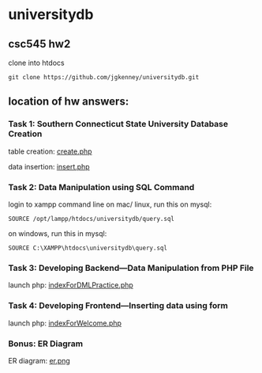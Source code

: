 # universitydb
## csc545 hw2 

clone into htdocs

    git clone https://github.com/jgkenney/universitydb.git

## location of hw answers:

### Task 1: Southern Connecticut State University Database Creation
table creation: [create.php](https://github.com/jgkenney/universitydb/tree/master/create.php)

data insertion: [insert.php](https://github.com/jgkenney/universitydb/tree/master/insert.php)



### Task 2: Data Manipulation using SQL Command
login to xampp command line
on mac/ linux, run this on mysql:

    SOURCE /opt/lampp/htdocs/universitydb/query.sql
    
on windows, run this in mysql:

    SOURCE C:\XAMPP\htdocs\universitydb\query.sql

### Task 3: Developing Backend—Data Manipulation from PHP File
launch php: [indexForDMLPractice.php](https://localhost:8080/univrsitydb/indexForDMLPractice.php)

### Task 4: Developing Frontend—Inserting data using form
launch php: [indexForWelcome.php](https://localhost:8080/univrsitydb/indexForWelcome.php)

### Bonus: ER Diagram
ER diagram: [er.png](https://github.com/jgkenney/universitydb/tree/master/er.png)

